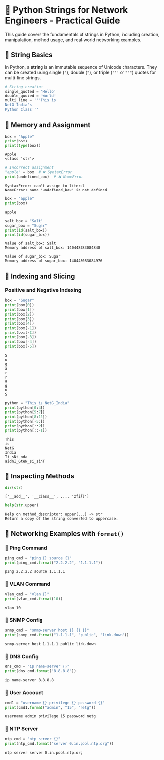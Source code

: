 # 📘 Python Strings for Network Engineers - Practical Guide
This guide covers the fundamentals of strings in Python, including creation, manipulation, method usage, and real-world networking examples.

## 🔹 String Basics
In Python, a **string** is an immutable sequence of Unicode characters.
They can be created using single (`'`), double (`"`), or triple (`'''` or `"""`) quotes for multi-line strings.
```python
# String creation
single_quoted = 'Hello'
double_quoted = "World"
multi_line = '''This is 
NetG India's 
Python Class'''
```
## 🔹 Memory and Assignment
```python
box = "Apple"
print(box)
print(type(box))
```
```text
Apple
<class 'str'>
```
```python
# Incorrect assignment
"apple" = box  # ❌ SyntaxError
print(undefined_box)  # ❌ NameError
```
```text
SyntaxError: can't assign to literal
NameError: name 'undefined_box' is not defined
```
```python
box = "apple"
print(box)
```
```text
apple
```
```python
salt_box = "Salt"
sugar_box = "Sugar"
print(id(salt_box))
print(id(sugar_box))
```
```text
Value of salt_box: Salt
Memory address of salt_box: 140448083084848

Value of sugar_box: Sugar
Memory address of sugar_box: 140448083084976
```
## 🔹 Indexing and Slicing
### Positive and Negative Indexing
```python
box = "Sugar"
print(box[0])
print(box[1])
print(box[2])
print(box[3])
print(box[4])
print(box[-1])
print(box[-2])
print(box[-3])
print(box[-4])
print(box[-5])
```
```text
S
u
g
a
r
r
a
g
u
S
```
```python
python = "This_is_NetG_India"
print(python[0:4])
print(python[5:7])
print(python[8:12])
print(python[-5:])
print(python[::2])
print(python[::-1])
```
```text
This
is
NetG
India
Ti_sNt_nda
aidnI_GteN_si_sihT
```
## 🔹 Inspecting Methods
```python
dir(str)
```
```text
['__add__', '__class__', ..., 'zfill']
```
```python
help(str.upper)
```
```text
Help on method_descriptor: upper(...) -> str
Return a copy of the string converted to uppercase.
```
## 🔹 Networking Examples with `format()`
### 📌 Ping Command
```python
ping_cmd = "ping {} source {}"
print(ping_cmd.format("2.2.2.2", "1.1.1.1"))
```
```text
ping 2.2.2.2 source 1.1.1.1
```
### 📌 VLAN Command
```python
vlan_cmd = "vlan {}"
print(vlan_cmd.format(10))
```
```text
vlan 10
```
### 📌 SNMP Config
```python
snmp_cmd = "snmp-server host {} {} {}"
print(snmp_cmd.format("1.1.1.1", "public", "link-down"))
```
```text
snmp-server host 1.1.1.1 public link-down
```
### 📌 DNS Config
```python
dns_cmd = "ip name-server {}"
print(dns_cmd.format("8.8.8.8"))
```
```text
ip name-server 8.8.8.8
```
### 📌 User Account
```python
cmd1 = "username {} privilege {} password {}"
print(cmd1.format("admin", "15", "netg"))
```
```text
username admin privilege 15 password netg
```
### 📌 NTP Server
```python
ntp_cmd = "ntp server {}"
print(ntp_cmd.format("server 0.in.pool.ntp.org"))
```
```text
ntp server server 0.in.pool.ntp.org
```
